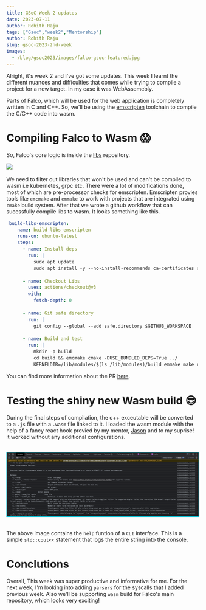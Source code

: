 ```yaml
---
title: GSoC Week 2 updates
date: 2023-07-11
author: Rohith Raju
tags: ["Gsoc","week2","Mentorship"]
author: Rohith Raju
slug: gsoc-2023-2nd-week
images:
  - /blog/gsoc2023/images/falco-gsoc-featured.jpg
---
```


Alright, it's week 2 and I've got some updates. This week I learnt the different nuances and difficulties that comes while trying to compile a project for a new
target. In my case it was WebAssemebly. 

Parts of Falco, which will be used for the web application is completely written in C and C++. So, we'll be using the [emscripten](https://emscripten.org/) toolchain to compile the C/C++ code into wasm.

# Compiling Falco to Wasm 😱
So, Falco's core logic is inside the [libs](https://github.com/falcosecurity/libs) repository.

![](https://camo.githubusercontent.com/562853badc6f94d276aba70e6ad7cd33ac523b5eac8a8e5c2a5aa2265680c831/68747470733a2f2f66616c636f2e6f72672f696d672f66616c636f2d6469616772616d2d626c6f672d636f6e747269627574696f6e2e706e67)


We need to filter out libraries that won't be used and can't be compiled to wasm i.e kubernetes, grpc etc. There were a lot of modifications done, most of which are pre-processor checks for emscripten. Emscripten provies tools like `emcmake` and `emmake` to work with projects that are integrated using `cmake` build system. After that we wrote a github workflow that can sucessfully compile libs to wasm. It looks something like this. 

```yaml
 build-libs-emscripten:
    name: build-libs-emscripten 
    runs-on: ubuntu-latest
    steps:
      - name: Install deps 
        run: |
          sudo apt update
          sudo apt install -y --no-install-recommends ca-certificates cmake build-essential clang-14 llvm-14 git pkg-config autoconf automake libtool libelf-dev libcap-dev linux-headers-$(uname -r) emscripten

      - name: Checkout Libs 
        uses: actions/checkout@v3
        with:
          fetch-depth: 0

      - name: Git safe directory
        run: |
          git config --global --add safe.directory $GITHUB_WORKSPACE

      - name: Build and test 
        run: |
          mkdir -p build
          cd build && emcmake cmake -DUSE_BUNDLED_DEPS=True ../
          KERNELDIR=/lib/modules/$(ls /lib/modules)/build emmake make run-unit-tests -j4
```

You can find more information about the PR [here](https://github.com/falcosecurity/libs/pull/1156).

# Testing the shiny new Wasm build 😎

During the final steps of compilation, the c++ exceutable will be converted to a `.js` file with a `.wasm` file linked to it. I loaded the wasm module with the help of a fancy react hook provied by my mentor, [Jason](https://github.com/jasondellaluce) and to my suprise! it worked without any additional configurations. 

<br><a target="_blank" href="images/sinsp-example-output.png">
  <img style="border: 2px solid #00b4c8" 
       alt="sinsp example output"
       src="images/sinsp-example-output.png">
  </img>
</a><br><br>

The above image contains the `help` funtion of a `CLI` interface. This is a simple `std::cout<<` statement that logs the entire string into the console.  

# Conclutions

Overall, This week was super productive and  informative for me. For the next week, I'm looking into adding `parsers` for the syscalls that I added previous week. Also we'll be supporting `wasm` build for Falco's main repository, which looks very exciting!   
